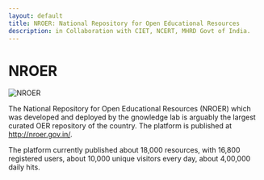 ```yaml
--- 
layout: default
title: NROER: National Repository for Open Educational Resources
description: in Collaboration with CIET, NCERT, MHRD Govt of India.
---
```

# NROER

![NROER](https://nroer.gov.in/static/ndf/css/themes/nroer/logo.png)

The National Repository for Open Educational Resources (NROER) which was
developed and deployed by the gnowledge lab is arguably the largest curated OER
repository of the country.  The platform is published at
http://nroer.gov.in/.

The platform currently published about 18,000 resources, with 16,800 registered users, 
about 10,000 unique visitors every day, about 4,00,000 daily hits.

